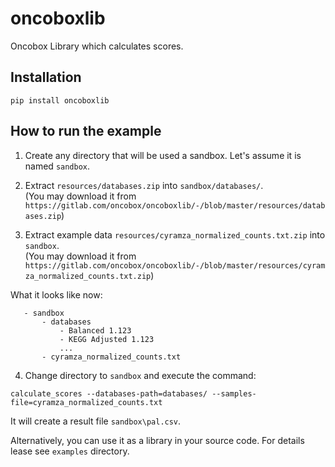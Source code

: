 # oncoboxlib

Oncobox Library which calculates scores.

## Installation

```
pip install oncoboxlib
```

## How to run the example

1. Create any directory that will be used a sandbox. Let's assume it is named `sandbox`.


2. Extract `resources/databases.zip` into `sandbox/databases/`.
  <br> (You may download it from 
  `https://gitlab.com/oncobox/oncoboxlib/-/blob/master/resources/databases.zip`)
  

3. Extract example data `resources/cyramza_normalized_counts.txt.zip` into `sandbox`.
  <br> (You may download it from 
  `https://gitlab.com/oncobox/oncoboxlib/-/blob/master/resources/cyramza_normalized_counts.txt.zip`)
  

What it looks like now:
```
   - sandbox
       - databases
           - Balanced 1.123
           - KEGG Adjusted 1.123
           ...
       - cyramza_normalized_counts.txt  
```

4. Change directory to `sandbox` and execute the command:
```
calculate_scores --databases-path=databases/ --samples-file=cyramza_normalized_counts.txt
```
It will create a result file `sandbox\pal.csv`.


Alternatively, you can use it as a library in your source code.
For details lease see `examples` directory.
